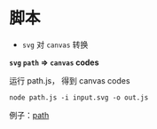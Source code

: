 # 脚本

- `svg` 对 `canvas` 转换


**`svg` `path` => `canvas` codes**

运行 path.js， 得到 canvas codes

```shell
node path.js -i input.svg -o out.js

```
例子：<a href="../examples/path">path</a>
